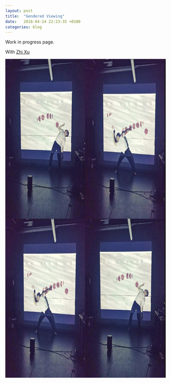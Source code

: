 ```yaml
---
layout: post
title:  "Gendered Viewing"
date:   2018-04-24 22:23:35 +0100
categories: blog
---
```


Work in progress page.

With [Zhi Xu][zhi]

<img src="/assets/img/genderedviewing/fourpanel.png" height="1000" width="1000"/>

[zhi]: https://zhixu.org/